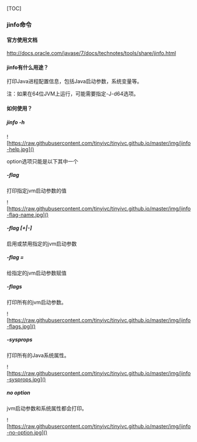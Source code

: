 [TOC]

### jinfo命令

#### 官方使用文档
http://docs.oracle.com/javase/7/docs/technotes/tools/share/jinfo.html

#### jinfo有什么用途？
打印Java进程配置信息，包括Java启动参数，系统变量等。

注：如果在64位JVM上运行，可能需要指定-J-d64选项。

#### 如何使用？

##### jinfo -h

![https://raw.githubusercontent.com/tinyivc/tinyivc.github.io/master/img/jinfo-help.jpg]()

option选项只能是以下其中一个

##### -flag <name>

打印指定jvm启动参数的值

![https://raw.githubusercontent.com/tinyivc/tinyivc.github.io/master/img/jinfo-flag-name.jpg]()

##### -flag [+|-]<name>

启用或禁用指定的jvm启动参数

##### -flag <name>=<value>

给指定的jvm启动参数赋值

##### -flags

打印所有的jvm启动参数。

![https://raw.githubusercontent.com/tinyivc/tinyivc.github.io/master/img/jinfo-flags.jpg]()

##### -sysprops

打印所有的Java系统属性。

![https://raw.githubusercontent.com/tinyivc/tinyivc.github.io/master/img/jinfo-sysprops.jpg]()

##### no option

jvm启动参数和系统属性都会打印。

![https://raw.githubusercontent.com/tinyivc/tinyivc.github.io/master/img/jinfo-no-option.jpg]()





